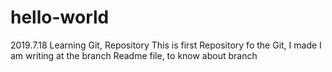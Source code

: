 # hello-world
2019.7.18 Learning Git, Repository
This is first Repository fo the Git, I made
I am writing at the branch Readme file,  to know about branch 
